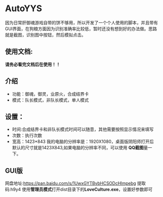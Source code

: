 # AutoYYS
因为日常肝御魂游戏自带的饼不够用，所以开发了一个个人使用的脚本，并且带有GUI界面，在狗粮方面因为识别准确率比较低，暂时还没有想到好的办法做。思路就是截图，识别图中按钮，然后模拟点击。

## 使用文档:
**请务必看完文档后在使用！！**

## 介绍
- 功能：御魂，御灵，业原火，合成结界卡
- 模式：队长模式，非队长模式，单人模式

## 设置：
- 时间:合成结界卡和非队长模式时间可以随意，其他需要按照显示情况来填写
- 次数：执行次数
- 宽高：1423*843
我的电脑的分辨率是：1920X1080，桌面版阴阳师打开后默认的尺寸就是1423X843,如果电脑的分辨率不同，可以使用 **QQ截图**量一下。

## GUI版
网盘地址:https://pan.baidu.com/s/1UwxGYTBvbHCSODcHlmpebg 提取码:h9y4
使用**管理员模式**打开dist目录下的**LoveCulture.exe**，设置好参数即可

